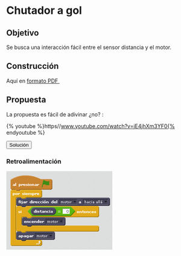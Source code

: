 
# Chutador a gol

## Objetivo

Se busca una interacción fácil entre el sensor distancia y el motor.

## Construcción

Aquí en [formato PDF ](http://ro-botica.com/pdf/WeDo/Goal%20Kicker.pdf)

## Propuesta

La propuesta es fácil de adivinar ¿no? :

{% youtube %}https//www.youtube.com/watch?v=jE4jhXm3YF0{% endyoutube %}
<script type="text/javascript">var feedback30_93text = "Solución";</script><input type="button" name="toggle-feedback-30_93" value="Solución" class="feedbackbutton" onclick="$exe.toggleFeedback(this,false);return false" />

### Retroalimentación

![](img/patada.png)
